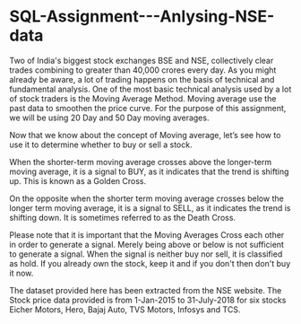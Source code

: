 # SQL-Assignment---Anlysing-NSE-data
Two of India's biggest stock exchanges BSE and NSE, collectively clear trades combining to greater than 40,000 crores every day. As you might already be aware, a lot of trading happens on the basis of technical and fundamental analysis. One of the most basic technical analysis used by a lot of stock traders is the Moving Average Method. Moving average use the past data to smoothen the price curve. For the purpose of this assignment, we will be using 20 Day and 50 Day moving averages.

Now that we know about the concept of Moving average, let’s see how to use it to determine whether to buy or sell a stock.

When the shorter-term moving average crosses above the longer-term moving average, it is a signal to BUY, as it indicates that the trend is shifting up. This is known as a Golden Cross.

On the opposite when the shorter term moving average crosses below the longer term moving average, it is a signal to SELL, as it indicates the trend is shifting down. It is sometimes referred to as the Death Cross.

Please note that it is important that the Moving Averages Cross each other in order to generate a signal. Merely being above or below is not sufficient to generate a signal.
When the signal is neither buy nor sell, it is classified as hold. If you already own the stock, keep it and if you don't then don't buy it now.

The dataset provided here has been extracted from the NSE website. The Stock price data provided is from 1-Jan-2015 to 31-July-2018 for six stocks Eicher Motors, Hero, Bajaj Auto, TVS Motors, Infosys and TCS.
